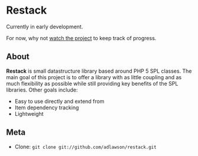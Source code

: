 Restack
======

Currently in early development.

For now, why not [watch the project][gw] to keep track of progress.

About
-----
**Restack** is small datastructure library based around PHP 5 SPL classes.
The main goal of this project is to offer a library with as little coupling and as much flexibility as possible while still providing key benefits of the SPL libraries.
Other goals include:

 - Easy to use directly and extend from
 - Item dependency tracking
 - Lightweight

Meta
----
 - Clone: `git clone git://github.com/adlawson/restack.git`

[gw]: http://github.com/adlawson/restack/toggle_watch